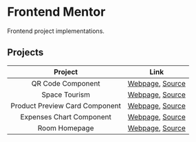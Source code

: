 # Frontend Mentor
Frontend project implementations.

## Projects
|            Project             |                                                                                               Link                                                                                                |
|:------------------------------:|:-------------------------------------------------------------------------------------------------------------------------------------------------------------------------------------------------:|
|       QR Code Component        |              [Webpage](https://jc-progjava.github.io/FrontendMentor/qr-code-component/), [Source](https://github.com/JC-ProgJava/FrontendMentor/tree/master/docs/qr-code-component/)              |
|         Space Tourism          |                  [Webpage](https://jc-progjava.github.io/FrontendMentor/space-tourism/), [Source](https://github.com/JC-ProgJava/FrontendMentor/tree/master/docs/space-tourism/)                  |
| Product Preview Card Component | [Webpage](https://jc-progjava.github.io/FrontendMentor/product-preview-card-component/), [Source](https://github.com/JC-ProgJava/FrontendMentor/tree/master/docs/product-preview-card-component/) |
|    Expenses Chart Component    |       [Webpage](https://jc-progjava.github.io/FrontendMentor/expenses-chart-component/), [Source](https://github.com/JC-ProgJava/FrontendMentor/tree/master/docs/expenses-chart-component/)       |
|         Room Homepage          |                  [Webpage](https://jc-progjava.github.io/FrontendMentor/room-homepage/), [Source](https://github.com/JC-ProgJava/FrontendMentor/tree/master/docs/room-homepage/)                  |

